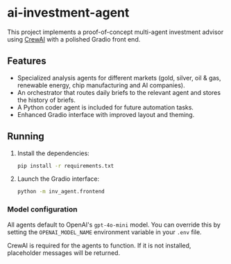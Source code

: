 # ai-investment-agent

This project implements a proof-of-concept multi-agent investment advisor using [CrewAI](https://github.com/joaomdmoura/crewAI) with a polished Gradio front end.

## Features

- Specialized analysis agents for different markets (gold, silver, oil & gas, renewable energy, chip manufacturing and AI companies).
- An orchestrator that routes daily briefs to the relevant agent and stores the history of briefs.
- A Python coder agent is included for future automation tasks.
- Enhanced Gradio interface with improved layout and theming.

## Running

1. Install the dependencies:
   ```bash
   pip install -r requirements.txt
   ```
2. Launch the Gradio interface:
   ```bash
   python -m inv_agent.frontend
   ```

### Model configuration

All agents default to OpenAI's `gpt-4o-mini` model. You can override this by
setting the `OPENAI_MODEL_NAME` environment variable in your `.env` file.

CrewAI is required for the agents to function. If it is not installed, placeholder messages will be returned.

